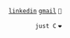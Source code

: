 <div align="right">

[```linkedin```](https://www.linkedin.com/in/sergencepoglu/)
[```gmail```](mailto:dev.csgn@gmail.com)
``` 🤙 ```


```just C``` ``` ❤️ ```
